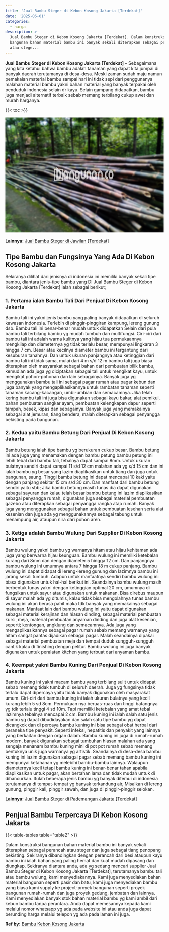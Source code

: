 ```yaml
---
title: 'Jual Bambu Steger di Kebon Kosong Jakarta [Terdekat]'
date: '2025-06-01'
categories:
  - harga
description: >-
  Jual Bambu Steger di Kebon Kosong Jakarta [Terdekat]. Dalam konstruksi
  bangunan bahan material bambu ini banyak sekali diterapkan sebagai perancah
  atau stege...
---
```


**Jual Bambu Steger di Kebon Kosong Jakarta \[Terdekat\]** – Sebagaimana yang kita ketahui bahwa bambu adalah tanaman yang dapat kita jumpai di banyak daerah terutamanya di desa-desa. Meski zaman sudah maju namun pemakaian material bambu sampai hari ini tidak sepi dari penggunanya malahan material bambu yakni bahan material yang banyak terpakai oleh penduduk indonesia selain dr kayu. Selain gampang didapatkan, bambu juga menjadi alternatif terbaik sebab memang terbilang cukup awet dan murah harganya.

{{< toc >}}

![Jual Bambu Steger di Kebon Kosong Jakarta [Terdekat]](/images/jual-bambu-tali-11.png)

**Lainnya:** [Jual Bambu Steger di Jawilan \[Terdekat\]](https://bambu.bangunan.co/jual-bambu-steger-di-jawilan-terdekat/)

## Tipe Bambu dan Fungsinya Yang Ada Di Kebon Kosong Jakarta

Sekiranya dilihat dari jenisnya di indonesia ini memiliki banyak sekali tipe bambu, diantara jenis-tipe bambu yang Di Jual Bambu Steger di Kebon Kosong Jakarta \[Terdekat\] ialah sebagai berikut;

### 1\. Pertama ialah Bambu Tali Dari Penjual Di Kebon Kosong Jakarta

Bambu tali ini yakni jenis bambu yang paling banyak didapatkan di seluruh kawasan indonesia. Terlebih di pinggir-pinggiran kampung, lereng gunung dsb. Bambu tali ini benar-benar mudah untuk didapatkan Selain dari pula bambu tali terbilang bambu yg mudah tumbuh dan multifungsi. Ciri-ciri dari bambu tali ini adalah warna kulitnya yang hijau tua permukaannya mengkilap dan diameternya yg tidak terlalu besar, mempunyai lingkaran 3 hingga 7 cm. Besar atau kecilnya diameter bambu ini tergantung dari kesuburan tanahnya. Dan untuk ukuran panjangnya atau ketinggian dari bambu tali ini tidak sama, mulai dari 4 m s/d 12 m bambu tali juga biasa diterapkan oleh masyarakat sebagai bahan dari pembuatan bilik bambu, kemudian ada juga yg diciptakan sebagai tali untuk mengikat kayu, untuk mengikat pohon-pohonan dan lain sebagainya. Banyak juga yg menggunakan bambu tali ini sebagai pagar rumah atau pagar kebun dan juga banyak yang mengaplikasikannya untuk rambatan tanaman seperti tanaman kacang-kacangan, umbi-umbian dan semacamnya. Jika telah kering bambu tali ini juga bisa digunakan sebagai kayu bakar, alat pemikul, bahan pembuatan sangkar ayam, pembuatan kelengkapan dapur seperti tampah, besek, kipas dan sebagainya. Banyak juga yang memakainya sebagai alat jemuran, tiang bendera, malah diterapkan sebagai penyangga bekisting pada bangunan.

### 2\. Kedua yaitu Bambu Betung Dari Penjual Di Kebon Kosong Jakarta

Bambu betung ialah tipe bambu yg berukuran cukup besar. Bambu betung ini ada juga yang menamakan dengan bambu petung bambu petung ini lebih tebal dari bambu tali, tebalnya dapat sampai 8mm. Untuk ukuran bulatnya sendiri dapat sampai 11 s/d 12 cm malahan ada yg s/d 15 cm dan ini ialah bambu yg besar yang lazim diaplikasikan untuk tiang dan juga untuk bangunan, saung. Tinggi bambu betung ini dapat mencapai 10 kaki yaitu dengan panjang sekitar 15 cm s/d 30 cm. Dan manfaat dari bambu betung sendiri yaitu sbb; Jika bambu betung masih tunas dia dapat digunakan sebagai sayuran dan kalau telah besar bambu betung ini lazim diaplikasikan sebagai penyangga rumah, digunakan juga sebagai material pembuatan gazebo atau diterapkan sebagai penyangga rangka atap rumah. Banyak juga yang menggunakan sebagai bahan untuk pembuatan lesehan serta alat kesenian dan juga ada yg menggunakannya sebagai tabung untuk menampung air, ataupun nira dari pohon aren.

### 3\. Ketiga adalah Bambu Wulung Dari Supplier Di Kebon Kosong Jakarta

Bambu wulung yakni bambu yg warnanya hitam atau hijau kehitaman ada juga yang berwarna hijau keunguan. Bambu wulung ini memiliki ketebalan kurang dari 8mm dan dengan diameter 5 hingga 12 cm. Dan panjangnya bambu wulung ini umumnya antara 7 hingga 18 m cukup panjang. Bambu wulung ini dapat didapat di lereng-lereng gunung dan lazimnya bambu ini jarang sekali tumbuh. Adapun untuk manfaatnya sendiri bambu wulung ini biasa digunakan untuk hal-hal berikut ini. Seandainya bambu wulung masih berbentuk tunas yakni dengan ketinggian optimal 20 cm, umumnya di fungsikan untuk sayur atau digunakan untuk makanan. Bisa direbus maupun di sayur malah ada yg ditumis, kalau tidak bisa mengolahnya tunas bambu wulung ini akan berasa pahit maka tdk banyak yang memakainya sebagai makanan. Manfaat lain dari bambu wulung ini yaitu dapat digunakan sebagai material kerajinan dan hiasan dinding, sebagai material pembuatan kursi, meja, material pembuatan anyaman dinding dan juga alat kesenian, seperti; kentongan, angklung dan semacamnya. Ada juga yang mengaplikasikannya sebagai pagar rumah sebab memang warnanya yang hitam sangat pantas dijadikan sebagai pagar. Malah seandainya dipakai sebagai material pembuatan meja dan tempat duduk sungguh-sungguh cantik kalau di finishing dengan pelitur. Bambu wulung ini juga banyak digunakan untuk peralatan kitchen yang terbuat dari anyaman bambu.

### 4\. Keempat yakni Bambu Kuning Dari Penjual Di Kebon Kosong Jakarta

Bambu kuning ini yakni macam bambu yang terbilang sulit untuk didapat sebab memang tidak tumbuh di seluruh daerah. Juga yg fungsinya tidak terlalu dapat dipercaya yaitu tidak banyak digunakan oleh masyarakat umum. Ciri-ciri dari bambu kuning ini ialah ukuran bulatnya yang kecil kurang lebih 5 sd 8cm. Permukaan nya beruas-ruas dan tinggi batangnya yg tdk terlalu tinggi 4 sd 10m. Tapi memiliki ketebalan yang amat tebal lazimnya tebalnya mencapai 2 cm. Bambu kuning ini ialah salah satu jenis bambu yg dapat dibudidayakan dan salah satu tipe bambu yg dapat dicangkok dan di percaya bambu kuning ini bisa sebagai obat herbal dari beraneka tipe penyakit. Seperti infeksi, hepatitis dan penyakit yang lainnya yang berkaitan dengan organ dalam. Bambu kuning ini juga di rumah-rumah modern, banyak digunakan sebagai tumbuhan hiasan malahan ada yang sengaja menanam bambu kuning mini di pot pot rumah sebab memang bentuknya unik juga warnanya yg artistik. Seandainya di desa-desa bambu kuning ini lazim digunakan sebagai pagar sebab memang bambu kuning ini mempunyai ketahanan yg melebihi bambu-bambu lainnya. Walaupun diameternya kecil tetapi bambu kuning ini benar-benar tahan apabila diaplikasikan untuk pagar, akan bertahan lama dan tidak mudah untuk di dihancurkan. Itulah beberapa jenis bambu yg banyak ditemui di indonesia terutamanya di tempat-tempat yg banyak terkandung air, Misalkan di lereng gunung, pinggir kali, pinggir sawah, dan juga di pinggir-pinggir selokan.

**Lainnya:** [Jual Bambu Steger di Pademangan Jakarta \[Terdekat\]](https://bambu.bangunan.co/jual-bambu-steger-di-pademangan-jakarta-terdekat/)

## Penjual Bambu Terpercaya Di Kebon Kosong Jakarta

{{< table-tables table="table2" >}}

Dalam konstruksi bangunan bahan material bambu ini banyak sekali diterapkan sebagai perancah atau steger dan juga sebagai tiang penopang bekisting. Sekiranya dibandingkan dengan perancah dari besi ataupun kayu bambu ini ialah bahan yang paling hemat dan kuat mudah dipasang dan diungkap. Sekiranya diantara anda, ada yg sedang mencari supplier Jual Bambu Steger di Kebon Kosong Jakarta \[Terdekat\], terutamanya bambu tali atau bambu wulung, kami menyediakannya. Kami juga menyediakan bahan material bangunan seperti pasir dan batu, kami juga menyediakan bambu yang biasa kami supply ke project-proyek bangunan seperti proyek bangunan rumah-rumah dan juga proyek gedung, jembatan dan lainnya. Kami menyediakan banyak stok bahan material bambu yg kami ambil dari kebun bambu tanpa perantara. Anda dapat memesannya kepada kami melalui nomor whatsapp yg ada pada website ini atau anda juga dapat berunding harga melalui telepon yg ada pada laman ini juga.

**Ref by:** [Bambu Kebon Kosong Jakarta](https://id.wikipedia.org/wiki/Bambu)
